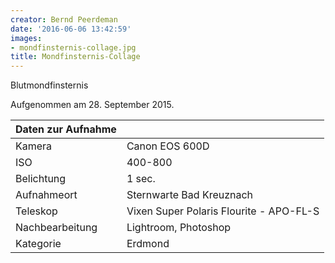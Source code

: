 ```yaml
---
creator: Bernd Peerdeman
date: '2016-06-06 13:42:59'
images:
- mondfinsternis-collage.jpg
title: Mondfinsternis-Collage
---
```

Blutmondfinsternis

Aufgenommen am 28. September 2015.

| Daten zur Aufnahme | |
| - | - |
| Kamera | Canon EOS 600D |
| ISO | 400-800 |
| Belichtung | 1 sec. |
| Aufnahmeort | Sternwarte Bad Kreuznach |
| Teleskop | Vixen Super Polaris Flourite - APO-FL-S | 90/810 | f/9 |
| Nachbearbeitung | Lightroom, Photoshop |
| Kategorie | Erdmond |
